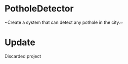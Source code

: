 # PotholeDetector
~Create a system that can detect any pothole in the city.~

# Update
Discarded project
